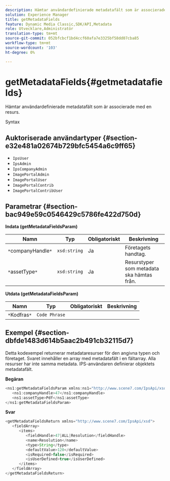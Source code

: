 ```yaml
---
description: Hämtar användardefinierade metadatafält som är associerade med en resurs.
solution: Experience Manager
title: getMetadataFields
feature: Dynamic Media Classic,SDK/API,Metadata
role: Utvecklare,Administratör
translation-type: tm+mt
source-git-commit: 052bfcbcf1bd4ccf60afa7e3325bf58dd07cba85
workflow-type: tm+mt
source-wordcount: '103'
ht-degree: 0%

---
```



# getMetadataFields{#getmetadatafields}

Hämtar användardefinierade metadatafält som är associerade med en resurs.

Syntax

## Auktoriserade användartyper {#section-e32e481a02674b729bfc5454a6c9ff65}

* `IpsUser`
* `IpsAdmin`
* `IpsCompanyAdmin`
* `ImagePortalAdmin`
* `ImagePortalUser`
* `ImagePortalContrib`
* `ImagePortalContribUser`

## Parametrar {#section-bac949e59c0546429c5786fe422d750d}

**Indata (getMetadataFieldsParam)**

| Namn | Typ | Obligatoriskt | Beskrivning |
|---|---|---|---|
| `*`companyHandle`*` | `xsd:string` | Ja | Företagets handtag. |
| `*`assetType`*` | `xsd:string` | Ja | Resurstyper som metadata ska hämtas från. |

**Utdata (getMetadataFieldsParam)**

| Namn | Typ | Obligatoriskt | Beskrivning |
|---|---|---|---|
| `*`Kodfras`*` | `Code Phrase` |  |  |

## Exempel {#section-dbfde1483d614b5aac2b491cb32115d7}

Detta kodexempel returnerar metadataresurser för den angivna typen och företaget. Svaret innehåller en array med metadatafält i en fältarray. Alla resurser har inte samma metadata. IPS-användaren definierar objektets metadatafält.

**Begäran**

```java
<ns1:getMetadataFieldsParam xmlns:ns1="http://www.scene7.com/IpsApi/xsd">
   <ns1:companyHandle>47</ns1:companyHandle>
   <ns1:assetType>Pdf</ns1:assetType>
</ns1:getMetadataFieldsParam>
```

**Svar**

```java
<getMetadataFieldsReturn xmlns="http://www.scene7.com/IpsApi/xsd">
   <fieldArray>
      <items>
         <fieldHandle>47|ALL|Resolution</fieldHandle>
         <name>Resolution</name>
         <type>String</type>
         <defaultValue>120</defaultValue>
         <isRequired>false</isRequired>
         <isUserDefined>true</isUserDefined>
      </items>
   </fieldArray>
</getMetadataFieldsReturn>
```


